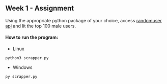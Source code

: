 ## Week 1 - Assignment
Using the appropriate python package of your choice, access [randomuser api](https://randomuser.me) and lit the top 100 male users.

#### How to run the program:
* Linux
```
python3 scrapper.py
```

* Windows
```
py scrapper.py
```
